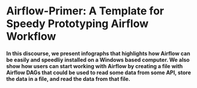 # Airflow-Primer: A Template for Speedy Prototyping Airflow Workflow


#### In this discourse, we present infographs that highlights how Airflow can be easily and speedliy installed on a Windows based computer. We also show how users can start working with Airflow by creating a file with Airflow DAGs that could be used to read some data from some API, store the data in a file, and read the data from that file. 




 
